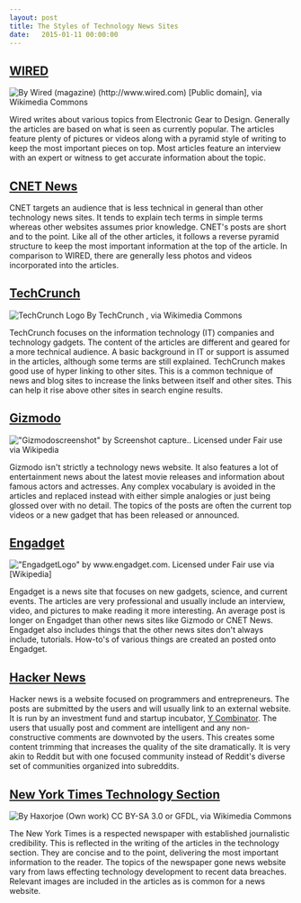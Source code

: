```yaml
---
layout: post
title: The Styles of Technology News Sites
date:   2015-01-11 00:00:00
---
```


## [WIRED](www.wired.com)

![By Wired (magazine) (http://www.wired.com) [Public domain], via Wikimedia Commons](/assets/article_images/2015-1-12-Styles-of-Tech-Sites/Wired_logo.svg)

Wired writes about various topics from Electronic Gear to Design. Generally the articles are based on
what is seen as currently popular. The articles feature plenty of pictures or videos along with a
pyramid style of writing to keep the most important pieces on top. Most articles feature an interview 
with an expert or witness to get accurate information about the topic. 

## [CNET News](www.cnet.com/news/)

CNET targets an audience that is less technical in general than other technology news sites. It
tends to explain tech terms in simple terms whereas other websites assumes prior knowledge. CNET's posts
are short and to the point. Like all of the other articles, it follows a reverse pyramid structure to keep
the most important information at the top of the article. In comparison to WIRED, there are generally less
photos and videos incorporated into the articles.

## [TechCrunch](techcrunch.com)

![TechCrunch Logo By TechCrunch , via Wikimedia Commons](/assets/article_images/2015-1-12-Styles-of-Tech-Sites/TechCrunch_Logo_2013.png)

TechCrunch focuses on the information technology (IT) companies and technology gadgets. The content of the articles are different
and geared for a more technical audience. A basic background in IT or support is assumed in the articles, although
some terms are still explained. TechCrunch makes good use of hyper linking to other sites. This is a common technique of news 
and blog sites to increase the links between itself and other sites. This can help it rise above other sites in search engine results.

## [Gizmodo](gizmodo.com)

!["Gizmodoscreenshot" by Screenshot capture.. Licensed under Fair use via Wikipedia](/assets/article_images/2015-1-12-Styles-of-Tech-Sites/Gizmodoscreenshot.png)

Gizmodo isn't strictly a technology news website. It also features a lot of entertainment news about the latest movie releases 
and information about famous actors and actresses. Any complex vocabulary is avoided in the articles and replaced instead with 
either simple analogies or just being glossed over with no detail. The topics of the posts are often the current top videos or
a new gadget that has been released or announced.

## [Engadget](www.engadget.com)

!["EngadgetLogo" by www.engadget.com. Licensed under Fair use via [Wikipedia]](/assets/article_images/2015-1-12-Styles-of-Tech-Sites/EngadgetLogo.png)

Engadget is a news site that focuses on new gadgets, science, and current events. The articles are very professional and usually
include an interview, video, and pictures to make reading it more interesting. An average post is longer on Engadget than other
news sites like Gizmodo or CNET News. Engadget also includes things that the other news sites don't always include, tutorials. How-to's 
of various things are created an posted onto Engadget.

## [Hacker News](https://news.ycombinator.com/)

Hacker news is a website focused on programmers and entrepreneurs. The posts are submitted by the users
and will usually link to an external website. It is run by an investment fund and startup incubator, [Y Combinator](http://ycombinator.com/).
The users that usually post and comment are intelligent and any non-constructive comments are downvoted by the
users. This creates some content trimming that increases the quality of the site dramatically. It is very akin
to Reddit but with one focused community instead of Reddit's diverse set of communities organized into subreddits.

## [New York Times Technology Section](http://www.nytimes.com/pages/technology/index.html)

![By Haxorjoe (Own work) [CC BY-SA 3.0](http://creativecommons.org/licenses/by-sa/3.0) or [GFDL](http://www.gnu.org/copyleft/fdl.html), via Wikimedia Commons](http://upload.wikimedia.org/wikipedia/commons/0/0e/Nytimes_hq.jpg)

The New York Times is a respected newspaper with established journalistic credibility. This is reflected in the writing
of the articles in the technology section. They are concise and to the point, delivering the most important information to 
the reader. The topics of the newspaper gone news website vary from laws effecting technology development to recent data
breaches. Relevant images are included in the articles as is common for a news website.
